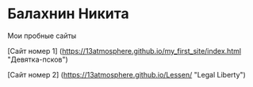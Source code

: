# Балахнин Никита
Мои пробные сайты

[Сайт номер 1] (https://13atmosphere.github.io/my_first_site/index.html "Девятка-псков")

[Сайт номер 2] (https://13atmosphere.github.io/Lessen/ "Legal Liberty")

